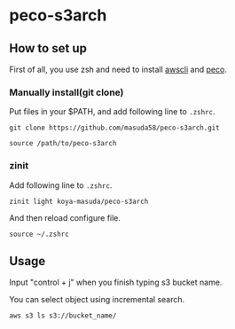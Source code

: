 # peco-s3arch

## How to set up
First of all, you use zsh and need to install [awscli](https://docs.aws.amazon.com/cli/latest/userguide/getting-started-install.html) and [peco](https://github.com/peco/peco).

### Manually install(git clone)

Put files in your $PATH, and add following line to `.zshrc`.

```
git clone https://github.com/masuda58/peco-s3arch.git
```

```
source /path/to/peco-s3arch
```



### zinit

Add following line to `.zshrc`.

```
zinit light koya-masuda/peco-s3arch
```

And then reload configure file.

```
source ~/.zshrc
```

## Usage

Input "control + j" when you finish typing s3 bucket name.

You can select object using incremental search.

```
aws s3 ls s3://bucket_name/
```
